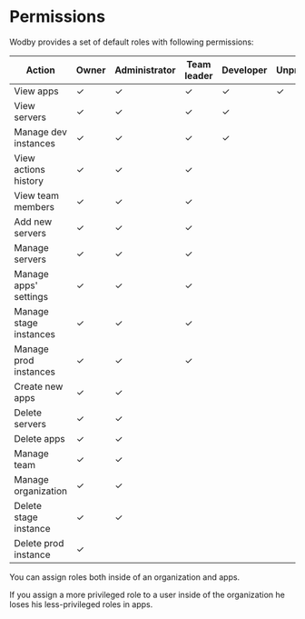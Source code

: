 # Permissions

Wodby provides a set of default roles with following permissions:

| Action                 | Owner | Administrator | Team leader | Developer | Unprivileged |
| ---------------------- | ----- | ------------- | ----------- | --------- | ------------ |
| View apps              | ✓     | ✓             | ✓           | ✓         | ✓            |
| View servers           | ✓     | ✓             | ✓           | ✓         |              |
| Manage dev instances   | ✓     | ✓             | ✓           | ✓         |              |
| View actions history   | ✓     | ✓             | ✓           |           |              |
| View team members      | ✓     | ✓             | ✓           |           |              |
| Add new servers        | ✓     | ✓             | ✓           |           |              |
| Manage servers         | ✓     | ✓             | ✓           |           |              |
| Manage apps' settings  | ✓     | ✓             | ✓           |           |              |
| Manage stage instances | ✓     | ✓             | ✓           |           |              |
| Manage prod instances  | ✓     | ✓             | ✓           |           |              |
| Create new apps        | ✓     | ✓             |             |           |              |
| Delete servers         | ✓     | ✓             |             |           |              |
| Delete apps            | ✓     | ✓             |             |           |              |
| Manage team            | ✓     | ✓             |             |           |              |
| Manage organization    | ✓     | ✓             |             |           |              |
| Delete stage instance  | ✓     | ✓             |             |           |              |
| Delete prod instance   | ✓     |               |             |           |              |

You can assign roles both inside of an organization and apps. 

If you assign a more privileged role to a user inside of the organization he loses his less-privileged roles in apps.
